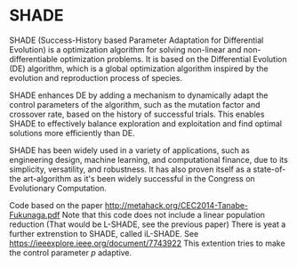 # SHADE
SHADE (Success-History based Parameter Adaptation for Differential Evolution) is a optimization algorithm for solving non-linear and non-differentiable optimization problems. It is based on the Differential Evolution (DE) algorithm, which is a global optimization algorithm inspired by the evolution and reproduction process of species.

SHADE enhances DE by adding a mechanism to dynamically adapt the control parameters of the algorithm, such as the mutation factor and crossover rate, based on the history of successful trials. This enables SHADE to effectively balance exploration and exploitation and find optimal solutions more efficiently than DE.

SHADE has been widely used in a variety of applications, such as engineering design, machine learning, and computational finance, due to its simplicity, versatility, and robustness. It has also proven itself as a state-of-the art-algorithm as it's been widely successful in the Congress on Evolutionary Computation.

Code based on the paper http://metahack.org/CEC2014-Tanabe-Fukunaga.pdf Note that this code does not include a linear population reduction (That would be L-SHADE, see the previous paper) There is yeat a further extrenstion to SHADE, called iL-SHADE. See https://ieeexplore.ieee.org/document/7743922 This extention tries to make the control parameter *p* adaptive.
